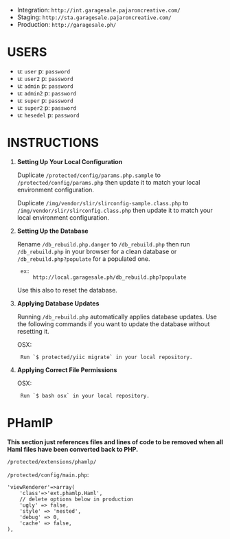 * Integration: `http://int.garagesale.pajaroncreative.com/`
* Staging: `http://sta.garagesale.pajaroncreative.com/`
* Production: `http://garagesale.ph/`

# USERS

* u: `user` p: `password`
* u: `user2` p: `password`
* u: `admin` p: `password`
* u: `admin2` p: `password`
* u: `super` p: `password`
* u: `super2` p: `password`
* u: `hesedel` p: `password`

# INSTRUCTIONS

1. **Setting Up Your Local Configuration**

	Duplicate `/protected/config/params.php.sample` to `/protected/config/params.php`
		then update it to match your local environment configuration.

	Duplicate `/img/vendor/slir/slirconfig-sample.class.php` to `/img/vendor/slir/slirconfig.class.php`
		then update it to match your local environment configuration.

2. **Setting Up the Database**

	Rename `/db_rebuild.php.danger` to `/db_rebuild.php`
		then run `/db_rebuild.php` in your browser for a clean database
			or `/db_rebuild.php?populate` for a populated one.

		ex:
			http://local.garagesale.ph/db_rebuild.php?populate

	Use this also to reset the database.

3. **Applying Database Updates**

	Running `/db_rebuild.php` automatically applies database updates.
	Use the following commands if you want to update the database without resetting it.

	OSX:

		Run `$ protected/yiic migrate` in your local repository.

4. **Applying Correct File Permissions**

	OSX:

		Run `$ bash osx` in your local repository.

# PHamlP

**This section just references files and lines of code to be removed when all Haml files have been converted back to PHP.**

`/protected/extensions/phamlp/`

`/protected/config/main.php`:

	'viewRenderer'=>array(
		'class'=>'ext.phamlp.Haml',
		// delete options below in production
		'ugly' => false,
		'style' => 'nested',
		'debug' => 0,
		'cache' => false,
	),
